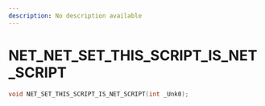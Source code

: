 ```yaml
---
description: No description available 
---
```


# NET\_NET_SET_THIS_SCRIPT_IS_NET_SCRIPT

```cpp
void NET_SET_THIS_SCRIPT_IS_NET_SCRIPT(int _Unk0);
```
